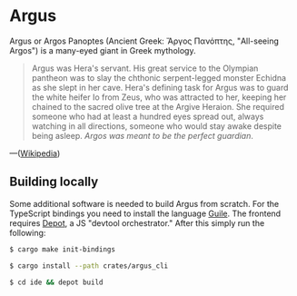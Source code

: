 # Argus

Argus or Argos Panoptes (Ancient Greek: Ἄργος Πανόπτης, "All-seeing Argos") is a many-eyed giant in Greek mythology.

> Argus was Hera's servant. His great service to the Olympian pantheon was to slay the chthonic serpent-legged monster Echidna as she slept in her cave. Hera's defining task for Argus was to guard the white heifer Io from Zeus, who was attracted to her, keeping her chained to the sacred olive tree at the Argive Heraion. She required someone who had at least a hundred eyes spread out, always watching in all directions, someone who would stay awake despite being asleep. *Argos was meant to be the perfect guardian*.

—([Wikipedia](https://en.wikipedia.org/wiki/Argus_Panoptes))

## Building locally

Some additional software is needed to build Argus from scratch.
For the TypeScript bindings you need to install the language [Guile](https://www.gnu.org/software/guile/). The frontend requires [Depot](https://github.com/cognitive-engineering-lab/depot), a JS "devtool orchestrator." After this simply run the following:

``` sh
$ cargo make init-bindings

$ cargo install --path crates/argus_cli

$ cd ide && depot build
```
